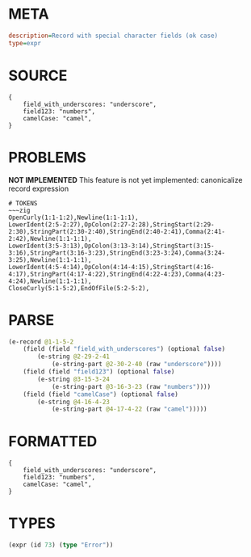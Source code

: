 # META
~~~ini
description=Record with special character fields (ok case)
type=expr
~~~
# SOURCE
~~~roc
{
    field_with_underscores: "underscore",
    field123: "numbers",
    camelCase: "camel",
}
~~~
# PROBLEMS
**NOT IMPLEMENTED**
This feature is not yet implemented: canonicalize record expression


~~~
# TOKENS
~~~zig
OpenCurly(1:1-1:2),Newline(1:1-1:1),
LowerIdent(2:5-2:27),OpColon(2:27-2:28),StringStart(2:29-2:30),StringPart(2:30-2:40),StringEnd(2:40-2:41),Comma(2:41-2:42),Newline(1:1-1:1),
LowerIdent(3:5-3:13),OpColon(3:13-3:14),StringStart(3:15-3:16),StringPart(3:16-3:23),StringEnd(3:23-3:24),Comma(3:24-3:25),Newline(1:1-1:1),
LowerIdent(4:5-4:14),OpColon(4:14-4:15),StringStart(4:16-4:17),StringPart(4:17-4:22),StringEnd(4:22-4:23),Comma(4:23-4:24),Newline(1:1-1:1),
CloseCurly(5:1-5:2),EndOfFile(5:2-5:2),
~~~
# PARSE
~~~clojure
(e-record @1-1-5-2
	(field (field "field_with_underscores") (optional false)
		(e-string @2-29-2-41
			(e-string-part @2-30-2-40 (raw "underscore"))))
	(field (field "field123") (optional false)
		(e-string @3-15-3-24
			(e-string-part @3-16-3-23 (raw "numbers"))))
	(field (field "camelCase") (optional false)
		(e-string @4-16-4-23
			(e-string-part @4-17-4-22 (raw "camel")))))
~~~
# FORMATTED
~~~roc
{
	field_with_underscores: "underscore",
	field123: "numbers",
	camelCase: "camel",
}
~~~
# TYPES
~~~clojure
(expr (id 73) (type "Error"))
~~~